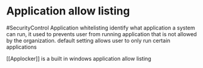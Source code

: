 # Application allow listing
#SecurityControl 
Application whitelisting identify what application a system can run, it used to prevents user from running application that is not allowed by the organization. default setting allows user to only run certain applications


[[Applocker]] is a built in windows application allow listing